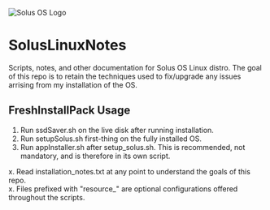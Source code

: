 ![Solus OS Logo](https://solus-project.com/imgs/logo.jpg)

# SolusLinuxNotes
Scripts, notes, and other documentation for Solus OS Linux distro. The goal of this repo is to retain the techniques used to fix/upgrade any issues arrising from my installation of the OS.

## FreshInstallPack Usage

1. Run ssdSaver.sh on the live disk after running installation.  
2. Run setupSolus.sh first-thing on the fully installed OS.  
3. Run appInstaller.sh after setup_solus.sh. This is recommended, not mandatory, and is therefore in its own script.  

x. Read installation_notes.txt at any point to understand the goals of this repo.  
x. Files prefixed with "resource_" are optional configurations offered throughout the scripts.  
